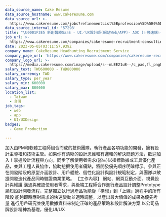 ```yaml
---
data_source_name: Cake Resume
data_source_hostname: www.cakeresume.com
data_source_url: >-
  https://www.cakeresume.com/jobs?refinementList%5Bprofession%5D%5B0%5D=game-production&range%5Bsalary_range%5D%5Bmin%5D=100000
data_source_internal_id: '57298'
title: "\U0001F3E5 新創醫療SaaS - UI／UX設計師(網站Web/APP)- ADC (✨可遠端✨)"
job_url: >-
  https://www.cakeresume.com/companies/cakeresume-recruitment-consulting/jobs/246f4d
date: 2023-05-05T03:11:57.939Z
company_name: CakeResume Headhunting Recruitment Service
company_page_url: 'https://www.cakeresume.com/companies/cakeresume-recruitment-consulting'
company_logo_url: >-
  https://media.cakeresume.com/image/upload/s--mLEE21uB--/c_pad,fl_png8,h_200,w_200/v1620881212/vdbipassrdfr8omwzeq6.png
salary_text: TWD600000 - TWD800000
salary_currency: TWD
salary_type: per_year
salary_min: 600000
salary_max: 800000
location_list:
  - Taiwan
  - 台灣
job_tags:
  - web
  - app
  - UI/UXDesign
badges:
  - Game Production

---
```


加入由PM和軟體工程師組合而成的技術團隊，執行產品各項功能的開發，擁有設計主導權和技術主管。如果你有清晰的設計思維和有邏輯的解決問題方法，歡迎加入！掌握設計流程與方向，同步了解使用者需求(醫生)以指標數據或工具優化產品，並與工程人員協作，協助挖掘使用者痛點，將開發優先順序明確標示。參與正在開發階段的原型介面設計、用戶體驗、個性化設計與設計規範制定，與團隊以敏捷開發迭代產品同時驗證商業策略。 【工作內容】 網站、網頁互動介面、視覺設計與維護 溝通與確認使用者需求，與後端工程師合作進行產品設計調整Prototype 熟知設計開發流程，完整獨立執行過產品功能從「構想」到「上線」過程中的所有階段 能夠即時應對需求的快速變動並適時調整，以產出最大價值的成果為優先考量 進行用戶研究並使用數據資料來制定正確的產品策略和設計解決方案 以公司品牌設計精神為基礎，優化UI/UX